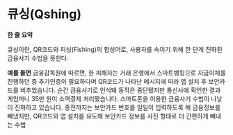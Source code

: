 # 큐싱(Qshing)

**한 줄 요약**

큐싱이란, QR코드와 피싱(Fishing)의 합성어로, 사용자를 속이기 위해 한 단계 진화된 금융사기 수법을 뜻한다.

**예를 들면**
금융감독원에 따르면, 한 피해자는 거래 은행에서 스마트뱅킹으로 자금이체를 진행하던 중 추가인증이 필요하다며 QR코드가 나타난 메시지에 따라 앱 설치 후 보안카드를 비추었습니다. 순간 금융사기로 인식돼 동작은 중단됐지만 통신사에 확인한 결과 게임머니 35만 원이 소액결제 처리됐습니다.  스마트폰을 이용한 금융사기 수법이 나날이 진화하고 있습니다. 종전까지는 보안카드 번호를 일일이 입력하도록 해 금융정보를 빼냈지만, QR코드와 앱 설치를 유도해 보안카드 정보를 사진 형태로 더 간편하게 빼내는 수법

  